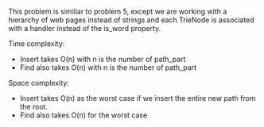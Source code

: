 This problem is similiar to problem 5, except we are working with a hierarchy of web pages instead of strings and each TrieNode is associated with a handler instead of the is_word property.

Time complexity:

- Insert takes O(n) with n is the number of path_part
- Find also takes O(n) with n is the number of path_part

Space complexity:

- Insert takes O(n) as the worst case if we insert the entire new path from the root.
- Find also takes O(n) for the worst case
